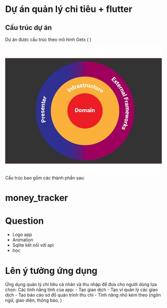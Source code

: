 # Dự án quản lý chi tiêu + flutter

## Cấu trúc dự án

Dự án được cấu trúc theo mô hình Getx ( )

![alt text](./documents/images/image.png)

Cấu trúc bao gồm các thành phần sau: 

# money_tracker

# Question
- Logo app
- Animation
- Sqlite kết nối với api 
- học 

# Lên ý tưởng ứng dụng
 Ứng dụng quản lý chi tiêu cá nhân và thu nhập để đưa cho người dùng lựa chọn:
 Các tính năng tính của app:
    - Tạo giao dịch
    - Tạo ví quản lý các giao dịch 
    - Tạo báo cáo sơ đồ quán trình thu chi
    - Tính năng nhỏ kèm theo (ngôn ngữ, giao diện, thông báo, )